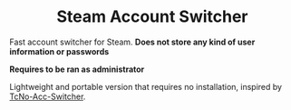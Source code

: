 <h1 align="center"> 
 Steam Account Switcher 
</h1>

Fast account switcher for Steam. **Does not store any kind of user information or passwords**

**Requires to be ran as administrator**

Lightweight and portable version that requires no installation, inspired by [TcNo-Acc-Switcher](https://github.com/TcNobo/TcNo-Acc-Switcher/).
